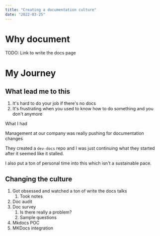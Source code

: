```yaml
---
title: "Creating a documentation culture"
date: "2022-03-25"
---
```


# Why document

TODO: Link to write the docs page

# My Journey

## What lead me to this

1. It's hard to do your job if there's no docs
2. It's frustrating when you used to know how to do something and you don't anymore

What I had

Management at our company was really pushing for documentation changes

They created a `dev-docs` repo and I was just continuing what they started after it seemed like it stalled.

I also put a ton of personal time into this which isn't a sustainable pace.

## Changing the culture

1. Got obsessed and watched a ton of write the docs talks
    1. Took notes
2. Doc audit
3. Doc survey
    1. Is there really a problem?
    2. Sample questions
4. Mkdocs POC
5. MKDocs integration
